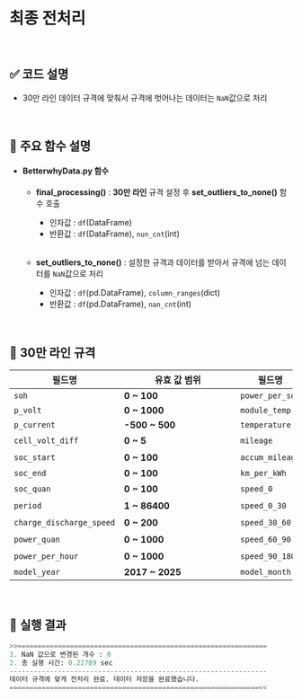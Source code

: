 # 최종 전처리
<br>

## ✅ 코드 설명
- 30만 라인 데이터 규격에 맞춰서 규격에 벗어나는 데이터는 `NaN`값으로 처리

<br>

## 🔧 주요 함수 설명
- #### **BetterwhyData.py** 함수
  - **final_processing()** : **30만 라인** 규격 설정 후 **set_outliers_to_none()** 함수 호출
    - 인자값 : `df`(DataFrame)
    - 반환값 : `df`(DataFrame), `nun_cnt`(int)

    <br>

  - **set_outliers_to_none()** : 설정한 규격과 데이터를 받아서 규격에 넘는 데이터를 `NaN`값으로 처리
    - 인자값 : `df`(pd.DataFrame), `column_ranges`(dict)
    - 반환값 : `df`(pd.DataFrame), `nan_cnt`(int)

<br>

## 📖 30만 라인 규격 

| 필드명                  | 유효 값 범위                       | 필드명                  | 유효 값 범위                       |
|-------------------------|------------------------------------|-------------------------|------------------------------------|
| `soh`                   | **0 ~ 100**　　　　　　　　　　    | `power_per_soc`         |**0 ~ 50**　　　　　　　　　　      |
| `p_volt`                | **0 ~ 1000**                       | `module_temp`           | **-50 ~ 100**                      |
| `p_current`             | **-500 ~ 500**                     | `temperature`           | **-50 ~ 50**                       |
| `cell_volt_diff`        | **0 ~ 5**                          | `mileage`               | **0 ~ 제한 없음**                  |
| `soc_start`             | **0 ~ 100**                        | `accum_mileage`         | **0 ~ 제한 없음**                  |
| `soc_end`               | **0 ~ 100**                        | `km_per_kWh`            | **0 ~ 10**                         |
| `soc_quan`              | **0 ~ 100**                        | `speed_0`               | **0 ~ 제한 없음**                  |
| `period`                | **1 ~ 86400**                      | `speed_0_30`            | **0 ~ 제한 없음**                  |
| `charge_discharge_speed`| **0 ~ 200**                        | `speed_30_60`           | **0 ~ 제한 없음**                  |
| `power_quan`            | **0 ~ 1000**                       | `speed_60_90`           | **0 ~ 제한 없음**                  |
| `power_per_hour`        | **0 ~ 1000**                       | `speed_90_180`          | **0 ~ 제한 없음**                  |
| `model_year`            | **2017 ~ 2025**                    | `model_month`           | **1 ~ 12**                         |

 <br>

## 📝 실행 결과
```python
>>==============================================================
1. NaN 값으로 변경된 개수 : 0
2. 총 실행 시간: 0.22789 sec
----------------------------------------------------------------
데이터 규격에 맞게 전처리 완료. 데이터 저장을 완료했습니다.
==============================================================<<
```
